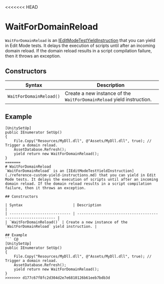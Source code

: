 <<<<<<< HEAD
# WaitForDomainReload
`WaitForDomainReload` is an [IEditModeTestYieldInstruction](./reference-custom-yield-instructions.md) that you can yield in Edit Mode tests. It delays the execution of scripts until after an incoming domain reload. If the domain reload results in a script compilation failure, then it throws an exception.

## Constructors

| Syntax                       | Description                                                  |
| ---------------------------- | ------------------------------------------------------------ |
| `WaitForDomainReload()` | Create a new instance of the `WaitForDomainReload` yield instruction. |

## Example
``` C@
[UnitySetUp]
public IEnumerator SetUp()
{
    File.Copy("Resources/MyDll.dll", @"Assets/MyDll.dll", true); // Trigger a domain reload.
    AssetDatabase.Refresh();
    yield return new WaitForDomainReload();
}
=======
# WaitForDomainReload
`WaitForDomainReload` is an [IEditModeTestYieldInstruction](./reference-custom-yield-instructions.md) that you can yield in Edit Mode tests. It delays the execution of scripts until after an incoming domain reload. If the domain reload results in a script compilation failure, then it throws an exception.

## Constructors

| Syntax                       | Description                                                  |
| ---------------------------- | ------------------------------------------------------------ |
| `WaitForDomainReload()` | Create a new instance of the `WaitForDomainReload` yield instruction. |

## Example
``` C@
[UnitySetUp]
public IEnumerator SetUp()
{
    File.Copy("Resources/MyDll.dll", @"Assets/MyDll.dll", true); // Trigger a domain reload.
    AssetDatabase.Refresh();
    yield return new WaitForDomainReload();
}
>>>>>>> d177c67f8fc2d304d2e7e6810126b61eeb7bdb3d
```